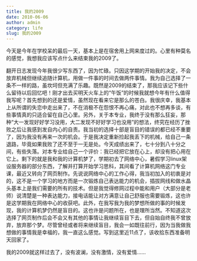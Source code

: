 ```yaml
---
title: 我的2009
date: 2010-06-06
author: admin
category: life
slug: 我的2009
---
```


今天是今年在学校呆的最后一天，基本上是在宿舍用上网来度过的。心里有种莫名的感觉，我想我应该写点什么来结束我的2009了。

翻开日志发现今年我很少写东西了，因为忙碌。只因这学期的开始我的决定，不会放弃机械但继续追随计算机，用做一件事的时间去做两件事情。我为自己选择了一条不一样的路，虽坎坷但充满了乐趣。既然是2009的结束了，那我应该记下些什么留待以后回忆吧！刚才出去买明天火车上的“午饭”的时候我就想今年有什么值得我写呢？首先想到的还是爱情，虽然现在看来它是那么的苍白。我很庆幸，我基本上从所谓的失恋中走出来了，不在消极不在怨恨不再心痛，对此也不想再多谈，有些事情真的只适合留在自己心里。另外，关于本专业，我终于没有那么狂妄，那种“大一发现好好学习没用，大二发现不好好学习也没用”的想法，终究在经历了挫败之后让我感到发自内心的自责。我当初的选择十部是盲目的错误的都已经不重要了，因为我没有再来一次的机会。于是我决定重新捡起我丢下的机械，给自己一条退路，毕竟如果我败了还不至于一无是处。今天成绩出来了，七十分到八十分之间，有些失落。对本专业给自己一个评价：我已经把它放在心上，却没有把心用在它上。剩下的就是我和我的计算机梦了，学期初去了网络中心，暑假学习linux架设服务器的部分东西，了解并打算开始学习思科，其间看了计算机网络这门专业课，最近又转向了网页制作。先说说网络中心的工作心得，我当初加入的初衷是对的，这不是一个学习的地方而是一次锻炼自己表达能力的机会，插拔网线和做水晶头基本上是我们需要的所有的技术。但是我觉得修网过程中能和用户（大部分是老师）说清楚是一种表达能力，接电话能让对方满意让自己舒服也需要锻炼，这也许是这学期我在网络中心的收获吧。此外，在我写我为我的梦想所做的事的时候发现，我的计算机梦仍然是盲目的。这也许是问题所在，也是理所当然。不知道这次选择了网页制作后会不会又有其他的事情让我继续盲目下去，但自始自终我不曾放弃，放弃那个梦。尽管曾经或者将来继续盲目，我会一如既往前行，因为当我做我想做的事情我是幸福的，我一直这么感觉。写到这里近11点了，该收拾东西准备明天回家了。

我的2009就这样过去了，没有波澜，没有激情，没有爱情......

